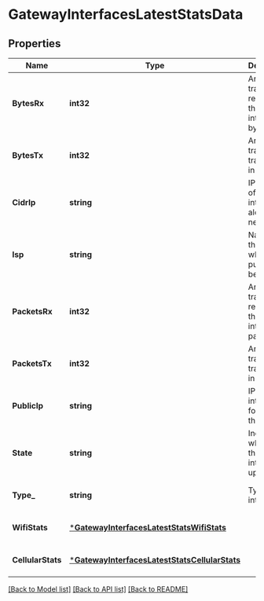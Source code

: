 # GatewayInterfacesLatestStatsData

## Properties
Name | Type | Description | Notes
------------ | ------------- | ------------- | -------------
**BytesRx** | **int32** | Amount of traffic received in this interface in bytes | [optional] [default to null]
**BytesTx** | **int32** | Amount of traffic transmitted in bytes | [optional] [default to null]
**CidrIp** | **string** | IP address of the interface along with netmask | [optional] [default to null]
**Isp** | **string** | Name of the ISP to which the public ip belongs | [optional] [default to null]
**PacketsRx** | **int32** | Amount of traffic received in this interface in packets | [optional] [default to null]
**PacketsTx** | **int32** | Amount of traffic transmitted in packets | [optional] [default to null]
**PublicIp** | **string** | IP of local interface forwarding the traffic | [optional] [default to null]
**State** | **string** | Indicates whether this interface is up or down | [optional] [default to null]
**Type_** | **string** | Type of the interface | [optional] [default to null]
**WifiStats** | [***GatewayInterfacesLatestStatsWifiStats**](GatewayInterfacesLatestStats_wifi_stats.md) |  | [optional] [default to null]
**CellularStats** | [***GatewayInterfacesLatestStatsCellularStats**](GatewayInterfacesLatestStats_cellular_stats.md) |  | [optional] [default to null]

[[Back to Model list]](../README.md#documentation-for-models) [[Back to API list]](../README.md#documentation-for-api-endpoints) [[Back to README]](../README.md)

